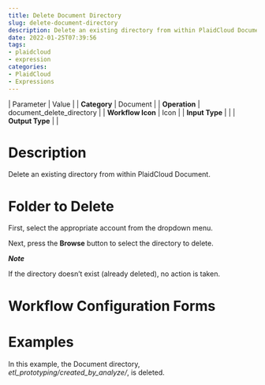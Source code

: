 ```yaml
---
title: Delete Document Directory
slug: delete-document-directory
description: Delete an existing directory from within PlaidCloud Document
date: 2022-01-25T07:39:56
tags:
- plaidcloud
- expression
categories:
- PlaidCloud
- Expressions
---
```





| Parameter | Value |
| **Category** | Document |
| **Operation** | document\_delete\_directory |
| **Workflow Icon** | Icon |
| **Input Type** |  |
| **Output Type** |  |

# Description


Delete an existing directory from within PlaidCloud Document.



# Folder to Delete


First, select the appropriate account from the dropdown menu.


Next, press the **Browse** button to select the directory to delete.


***Note***


If the directory doesn’t exist (already deleted), no action is taken.



# Workflow Configuration Forms



# Examples


In this example, the Document directory, *etl\_prototyping/created\_by\_analyze/*, is deleted.

